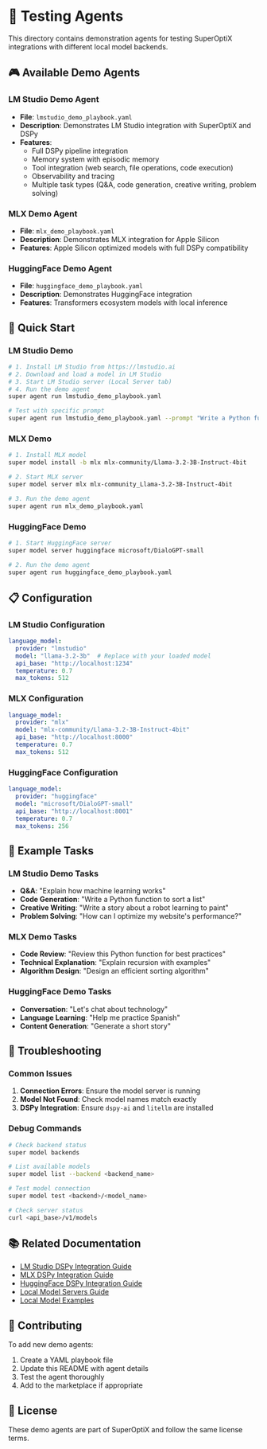 # 🧪 Testing Agents

This directory contains demonstration agents for testing SuperOptiX integrations with different local model backends.

## 🎮 Available Demo Agents

### LM Studio Demo Agent
- **File**: `lmstudio_demo_playbook.yaml`
- **Description**: Demonstrates LM Studio integration with SuperOptiX and DSPy
- **Features**: 
  - Full DSPy pipeline integration
  - Memory system with episodic memory
  - Tool integration (web search, file operations, code execution)
  - Observability and tracing
  - Multiple task types (Q&A, code generation, creative writing, problem solving)

### MLX Demo Agent
- **File**: `mlx_demo_playbook.yaml`
- **Description**: Demonstrates MLX integration for Apple Silicon
- **Features**: Apple Silicon optimized models with full DSPy compatibility

### HuggingFace Demo Agent
- **File**: `huggingface_demo_playbook.yaml`
- **Description**: Demonstrates HuggingFace integration
- **Features**: Transformers ecosystem models with local inference

## 🚀 Quick Start

### LM Studio Demo
```bash
# 1. Install LM Studio from https://lmstudio.ai
# 2. Download and load a model in LM Studio
# 3. Start LM Studio server (Local Server tab)
# 4. Run the demo agent
super agent run lmstudio_demo_playbook.yaml

# Test with specific prompt
super agent run lmstudio_demo_playbook.yaml --prompt "Write a Python function to calculate fibonacci numbers"
```

### MLX Demo
```bash
# 1. Install MLX model
super model install -b mlx mlx-community/Llama-3.2-3B-Instruct-4bit

# 2. Start MLX server
super model server mlx mlx-community_Llama-3.2-3B-Instruct-4bit

# 3. Run the demo agent
super agent run mlx_demo_playbook.yaml
```

### HuggingFace Demo
```bash
# 1. Start HuggingFace server
super model server huggingface microsoft/DialoGPT-small

# 2. Run the demo agent
super agent run huggingface_demo_playbook.yaml
```

## 📋 Configuration

### LM Studio Configuration
```yaml
language_model:
  provider: "lmstudio"
  model: "llama-3.2-3b"  # Replace with your loaded model
  api_base: "http://localhost:1234"
  temperature: 0.7
  max_tokens: 512
```

### MLX Configuration
```yaml
language_model:
  provider: "mlx"
  model: "mlx-community/Llama-3.2-3B-Instruct-4bit"
  api_base: "http://localhost:8000"
  temperature: 0.7
  max_tokens: 512
```

### HuggingFace Configuration
```yaml
language_model:
  provider: "huggingface"
  model: "microsoft/DialoGPT-small"
  api_base: "http://localhost:8001"
  temperature: 0.7
  max_tokens: 256
```

## 🎯 Example Tasks

### LM Studio Demo Tasks
- **Q&A**: "Explain how machine learning works"
- **Code Generation**: "Write a Python function to sort a list"
- **Creative Writing**: "Write a story about a robot learning to paint"
- **Problem Solving**: "How can I optimize my website's performance?"

### MLX Demo Tasks
- **Code Review**: "Review this Python function for best practices"
- **Technical Explanation**: "Explain recursion with examples"
- **Algorithm Design**: "Design an efficient sorting algorithm"

### HuggingFace Demo Tasks
- **Conversation**: "Let's chat about technology"
- **Language Learning**: "Help me practice Spanish"
- **Content Generation**: "Generate a short story"

## 🔧 Troubleshooting

### Common Issues
1. **Connection Errors**: Ensure the model server is running
2. **Model Not Found**: Check model names match exactly
3. **DSPy Integration**: Ensure `dspy-ai` and `litellm` are installed

### Debug Commands
```bash
# Check backend status
super model backends

# List available models
super model list --backend <backend_name>

# Test model connection
super model test <backend>/<model_name>

# Check server status
curl <api_base>/v1/models
```

## 📚 Related Documentation

- [LM Studio DSPy Integration Guide](../../../docs/LMSTUDIO_DSPY_INTEGRATION.md)
- [MLX DSPy Integration Guide](../../../docs/MLX_DSPY_INTEGRATION_GUIDE.md)
- [HuggingFace DSPy Integration Guide](../../../docs/HUGGINGFACE_DSPY_INTEGRATION_GUIDE.md)
- [Local Model Servers Guide](../../../docs/LOCAL_MODEL_SERVERS_GUIDE.md)
- [Local Model Examples](../../../docs/LOCAL_MODEL_EXAMPLES.md)

## 🤝 Contributing

To add new demo agents:
1. Create a YAML playbook file
2. Update this README with agent details
3. Test the agent thoroughly
4. Add to the marketplace if appropriate

## 📄 License

These demo agents are part of SuperOptiX and follow the same license terms. 